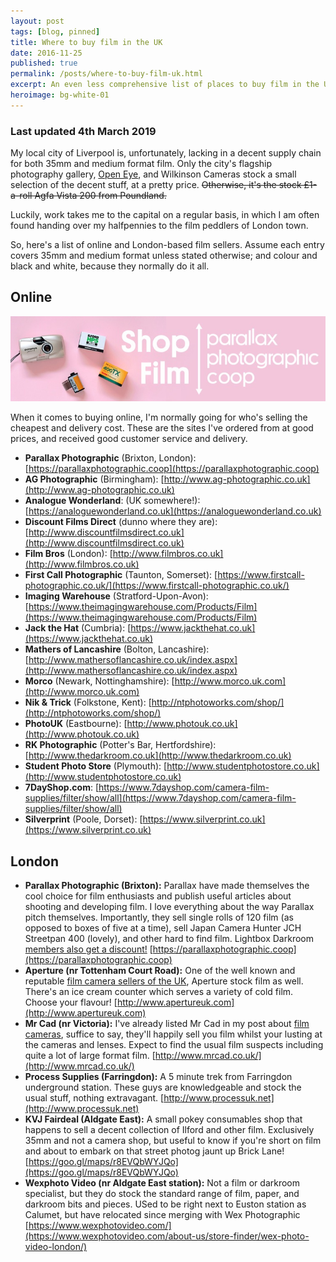 ```yaml
---
layout: post
tags: [blog, pinned]
title: Where to buy film in the UK
date: 2016-11-25
published: true
permalink: /posts/where-to-buy-film-uk.html
excerpt: An even less comprehensive list of places to buy film in the UK.
heroimage: bg-white-01
---
```


### Last updated 4th March 2019

My local city of Liverpool is, unfortunately, lacking in a decent supply chain for both 35mm and medium format film. Only the city's flagship photography gallery, [Open Eye](https://openeye.org.uk), and Wilkinson Cameras stock a small selection of the decent stuff, at a pretty price. ~~Otherwise, it's the stock £1-a-roll Agfa Vista 200 from Poundland.~~

Luckily, work takes me to the capital on a regular basis, in which I am often found handing over my halfpennies to the film peddlers of London town.

So, here's a list of online and London-based film sellers. Assume each entry covers 35mm and medium format unless stated otherwise; and colour and black and white, because they normally do it all.

## Online

[![Parallax Photographic](/assets/images/banner-parallax.jpg)](https://parallaxphotographic.coop/product-category/film/#banner-parallax)

When it comes to buying online, I'm normally going for who's selling the cheapest and delivery cost. These are the sites I've ordered from at good prices, and received good customer service and delivery.

* **Parallax Photographic** (Brixton, London): [https://parallaxphotographic.coop](https://parallaxphotographic.coop)
* **AG Photographic** (Birmingham): [http://www.ag-photographic.co.uk](http://www.ag-photographic.co.uk)
* **Analogue Wonderland**: (UK somewhere!): [https://analoguewonderland.co.uk](https://analoguewonderland.co.uk)
* **Discount Films Direct** (dunno where they are): [http://www.discountfilmsdirect.co.uk](http://www.discountfilmsdirect.co.uk)
* **Film Bros**  (London): [http://www.filmbros.co.uk](http://www.filmbros.co.uk)
* **First Call Photographic** (Taunton, Somerset): [https://www.firstcall-photographic.co.uk/](https://www.firstcall-photographic.co.uk/)
* **Imaging Warehouse** (Stratford-Upon-Avon): [https://www.theimagingwarehouse.com/Products/Film](https://www.theimagingwarehouse.com/Products/Film)
* **Jack the Hat** (Cumbria): [https://www.jackthehat.co.uk](https://www.jackthehat.co.uk)
* **Mathers of Lancashire** (Bolton, Lancashire): [http://www.mathersoflancashire.co.uk/index.aspx](http://www.mathersoflancashire.co.uk/index.aspx)
* **Morco** (Newark, Nottinghamshire): [http://www.morco.uk.com](http://www.morco.uk.com)
* **Nik & Trick** (Folkstone, Kent): [http://ntphotoworks.com/shop/](http://ntphotoworks.com/shop/)
* **PhotoUK** (Eastbourne): [http://www.photouk.co.uk](http://www.photouk.co.uk)
* **RK Photographic** (Potter's Bar, Hertfordshire): [http://www.thedarkroom.co.uk](http://www.thedarkroom.co.uk)
* **Student Photo Store** (Plymouth): [http://www.studentphotostore.co.uk](http://www.studentphotostore.co.uk)
* **7DayShop.com**: [https://www.7dayshop.com/camera-film-supplies/filter/show/all](https://www.7dayshop.com/camera-film-supplies/filter/show/all)
* **Silverprint** (Poole, Dorset): [https://www.silverprint.co.uk](https://www.silverprint.co.uk)

## London
* **Parallax Photographic (Brixton):** Parallax have made themselves the cool choice for film enthusiasts and publish useful articles about shooting and developing film. I love everything about the way Parallax pitch themselves. Importantly, they sell single rolls of 120 film (as opposed to boxes of five at a time), sell Japan Camera Hunter JCH Streetpan 400 (lovely), and other hard to find film. Lightbox Darkroom [members also get a discount!](/parallax/) [https://parallaxphotographic.coop](https://parallaxphotographic.coop)
* **Aperture (nr Tottenham Court Road):** One of the well known and reputable [film camera sellers of the UK](/posts/where-to-buy-film-cameras-in-the-UK.html), Aperture stock film as well. There's an ice cream counter which serves a variety of cold film. Choose your flavour! [http://www.apertureuk.com](http://www.apertureuk.com)
* **Mr Cad (nr Victoria):** I've already listed Mr Cad in my post about [film cameras](/posts/where-to-buy-film-cameras-in-the-UK.html), suffice to say, they'll happily sell you film whilst your lusting at the cameras and lenses. Expect to find the usual film suspects including quite a lot of large format film. [http://www.mrcad.co.uk/](http://www.mrcad.co.uk/)
* **Process Supplies (Farringdon):** A 5 minute trek from Farringdon underground station. These guys are knowledgeable and stock the usual stuff, nothing extravagant. [http://www.processuk.net](http://www.processuk.net)
* **KVJ Fairdeal (Aldgate East):** A small pokey consumables shop that happens to sell a decent collection of Ilford and other film. Exclusively 35mm and not a camera shop, but useful to know if you're short on film and about to embark on that street photog jaunt up Brick Lane! [https://goo.gl/maps/r8EVQbWYJQo](https://goo.gl/maps/r8EVQbWYJQo)
* **Wexphoto Video (nr Aldgate East station):** Not a film or darkroom specialist, but they do stock the standard range of film, paper, and darkroom bits and pieces. USed to be right next to Euston station as Calumet, but have relocated since merging with Wex Photographic [https://www.wexphotovideo.com/](https://www.wexphotovideo.com/about-us/store-finder/wex-photo-video-london/)
